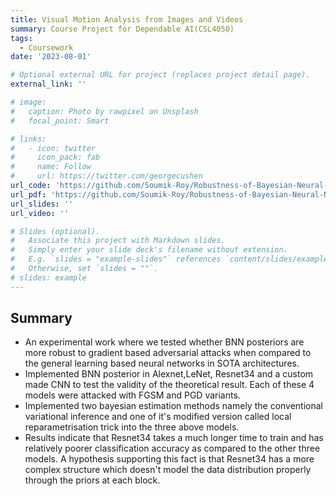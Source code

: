 ```yaml
---
title: Visual Motion Analysis from Images and Videos
summary: Course Project for Dependable AI(CSL4050)
tags:
  - Coursework
date: '2023-08-01'

# Optional external URL for project (replaces project detail page).
external_link: ''

# image:
#   caption: Photo by rawpixel on Unsplash
#   focal_point: Smart

# links:
#   - icon: twitter
#     icon_pack: fab
#     name: Follow
#     url: https://twitter.com/georgecushen
url_code: 'https://github.com/Soumik-Roy/Robustness-of-Bayesian-Neural-Networks-against-White-Box-Attacks'
url_pdf: 'https://github.com/Soumik-Roy/Robustness-of-Bayesian-Neural-Networks-against-White-Box-Attacks/blob/main/B20AI042_B20AI043_Report.pdf'
url_slides: ''
url_video: ''

# Slides (optional).
#   Associate this project with Markdown slides.
#   Simply enter your slide deck's filename without extension.
#   E.g. `slides = "example-slides"` references `content/slides/example-slides.md`.
#   Otherwise, set `slides = ""`.
# slides: example
---
```


## Summary 
- An experimental work where we tested whether BNN posteriors are more robust to gradient based adversarial attacks when compared to the general learning based neural networks in SOTA architectures.
- Implemented BNN posterior in Alexnet,LeNet, Resnet34 and a custom made CNN to test the validity of the theoretical result. Each of these 4 models were attacked with FGSM and PGD variants.
- Implemented two bayesian estimation methods namely the conventional variational inference and one of it's modified version called local reparametrisation trick into the three above models.
- Results indicate that Resnet34 takes a much longer time to train and has relatively poorer classification accuracy as compared to the other three models. A hypothesis supporting this fact is that Resnet34 has a more complex structure which doesn't model the data distribution properly through the priors at each block.